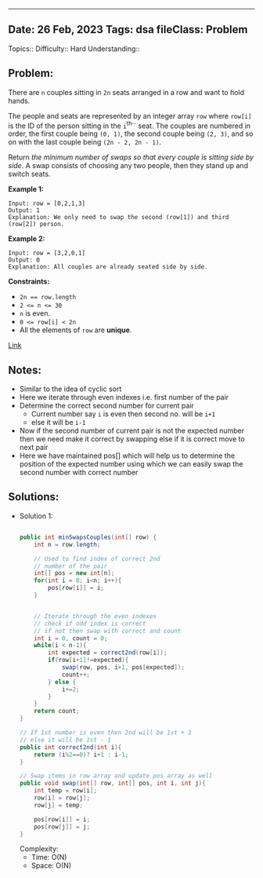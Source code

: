 
---
Date: 26 Feb, 2023
Tags: dsa
fileClass: Problem
---
Topics:: 
Difficulty::  Hard
Understanding:: 
## Problem: 
 There are `n` couples sitting in `2n` seats arranged in a row and want to hold hands.

The people and seats are represented by an integer array `row` where `row[i]` is the ID of the person sitting in the `i`<sup>th</sup>`` seat. The couples are numbered in order, the first couple being `(0, 1)`, the second couple being `(2, 3)`, and so on with the last couple being `(2n - 2, 2n - 1)`.

Return _the minimum number of swaps so that every couple is sitting side by side_. A swap consists of choosing any two people, then they stand up and switch seats.

**Example 1:**

	Input: row = [0,2,1,3]
	Output: 1
	Explanation: We only need to swap the second (row[1]) and third (row[2]) person.

**Example 2:**

	Input: row = [3,2,0,1]
	Output: 0
	Explanation: All couples are already seated side by side.

**Constraints:**

- `2n == row.length`
- `2 <= n <= 30`
- `n` is even.
- `0 <= row[i] < 2n`
- All the elements of `row` are **unique**.

[Link]( https://leetcode.com/problems/couples-holding-hands/)

## Notes: 
- Similar to the idea of cyclic sort 
- Here we iterate through even indexes i.e. first number of the pair
- Determine the correct second number for current pair
	- Current number say `i` is even then second no. will be `i+1`
	- else it will be `i-1`
- Now if the second number of current pair is not the expected number then we need make it correct by swapping else if it is correct move to next pair
- Here we have maintained pos\[\] which will help us to determine the position of the expected number using which we can easily swap the second number with correct number

## Solutions: 

- Solution 1: 
	```java
	
	public int minSwapsCouples(int[] row) {
        int n = row.length;

        // Used to find index of correct 2nd 
        // number of the pair
        int[] pos = new int[n];
        for(int i = 0; i<n; i++){
            pos[row[i]] = i;
        }


        // Iterate through the even indexes 
        // check if odd index is correct 
        // if not then swap with correct and count 
        int i = 0, count = 0;
        while(i < n-1){
            int expected = correct2nd(row[i]);
            if(row[i+1]!=expected){
                swap(row, pos, i+1, pos[expected]);
                count++;
            } else {
                i+=2;
            }
        }
        return count;
    }

    // If 1st number is even then 2nd will be 1st + 1
    // else it will be 1st - 1
    public int correct2nd(int i){
        return (i%2==0)? i+1 : i-1;
    }

    // Swap items in row array and update pos array as well
    public void swap(int[] row, int[] pos, int i, int j){
        int temp = row[i];
        row[i] = row[j];
        row[j] = temp;

        pos[row[i]] = i;
        pos[row[j]] = j;
    }
	
	```
	Complexity: 
	- Time: O(N)
	- Space: O(N)

